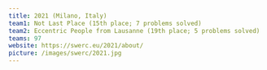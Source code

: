 ```yaml
---
title: 2021 (Milano, Italy)
team1: Not Last Place (15th place; 7 problems solved)
team2: Eccentric People from Lausanne (19th place; 5 problems solved)
teams: 97
website: https://swerc.eu/2021/about/
picture: /images/swerc/2021.jpg
---
```

